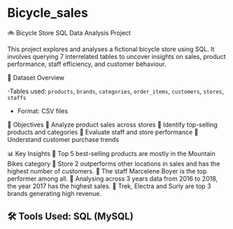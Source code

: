 # Bicycle_sales
🚲 Bicycle Store SQL Data Analysis Project

This project explores and analyses a fictional bicycle store using SQL. It involves querying 7 interrelated tables to uncover insights on sales, product performance, staff efficiency, and customer behaviour.

 📁 Dataset Overview

-Tables used: `products`, `brands`, `categories`, `order_items`, `customers`, `stores`, `staffs`
- Format: CSV files

🎯 Objectives
	Analyze product sales across stores
	Identify top-selling products and categories
	Evaluate staff and store performance
	Understand customer purchase trends

📊 Key Insights
	Top 5 best-selling products are mostly in the Mountain Bikes category
	Store 2 outperforms other locations in sales and has the highest number of customers.
	The staff Marcelene Boyer is the top performer among all.
	Analysing across 3 years data from 2016 to 2018, the year 2017 has the highest sales.
	Trek, Electra and Surly are top 3 brands generating high revenue.

## 🛠️ Tools Used: SQL (MySQL)


